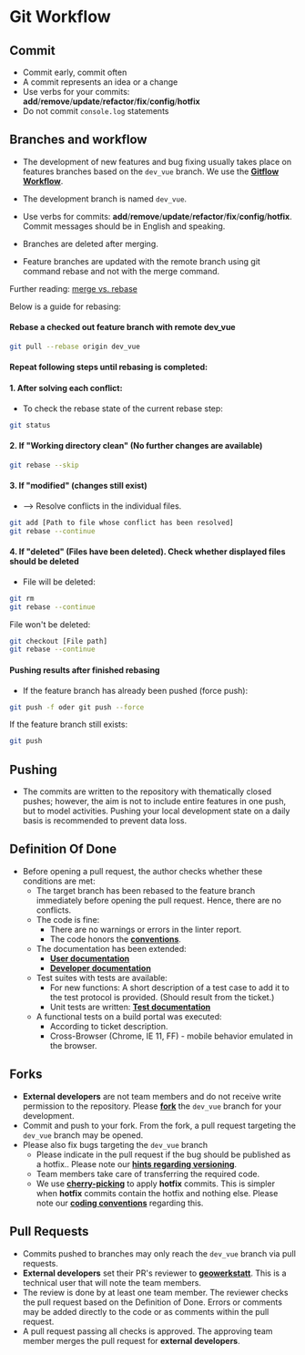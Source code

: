 # Git Workflow

## Commit

* Commit early, commit often
* A commit represents an idea or a change
* Use verbs for your commits: **add**/**remove**/**update**/**refactor**/**fix**/**config**/**hotfix**
* Do not commit `console.log` statements

## Branches and workflow

* The development of new features and bug fixing usually takes place on features branches based on the `dev_vue` branch. We use the **[Gitflow Workflow](https://www.atlassian.com/git/tutorials/comparing-workflows#gitflow-workflow)**.
* The development branch is named `dev_vue`.
* Use verbs for commits: **add**/**remove**/**update**/**refactor**/**fix**/**config**/**hotfix**. Commit messages should be in English and speaking.
* Branches are deleted after merging.

* Feature branches are updated with the remote branch using git command rebase and not with the merge command.

Further reading: [merge vs. rebase](https://www.atlassian.com/git/tutorials/merging-vs-rebasing)

Below is a guide for rebasing:


#### Rebase a checked out feature branch with remote dev_vue
```BASH
git pull --rebase origin dev_vue
```

#### Repeat following steps until rebasing is completed:
#### 1. After solving each conflict:
- To check the rebase state of the current rebase step:
```BASH
git status
```

#### 2. If "Working directory clean" (No further changes are available)
```BASH
git rebase --skip
```

#### 3. If "modified" (changes still exist)
- --> Resolve conflicts in the individual files.
```BASH
git add [Path to file whose conflict has been resolved]
git rebase --continue
```

#### 4. If "deleted" (Files have been deleted). Check whether displayed files should be deleted
- File will be deleted:
```BASH
git rm
git rebase --continue
```
File won't be deleted:
```BASH
git checkout [File path]
git rebase --continue
```

#### Pushing results after finished rebasing
- If the feature branch has already been pushed (force push):
```BASH
git push -f oder git push --force
```
If the feature branch still exists:
```BASH
git push
```

## Pushing

* The commits are written to the repository with thematically closed pushes; however, the aim is not to include entire features in one push, but to model activities. Pushing your local development state on a daily basis is recommended to prevent data loss.

## Definition Of Done

* Before opening a pull request, the author checks whether these conditions are met:
    - The target branch has been rebased to the feature branch immediately before opening the pull request. Hence, there are no conflicts.
    - The code is fine:
        - There are no warnings or errors in the linter report.
        - The code honors the **[conventions](codingConventions.md)**.
    - The documentation has been extended:
        - **[User documentation](../../User/About.md)**
        - **[Developer documentation](../About.md)**
    - Test suites with tests are available:
        - For new functions: A short description of a test case to add it to the test protocol is provided. (Should result from the ticket.)
        - Unit tests are written: **[Test documentation](../unitTestVue.md)**
    - A functional tests on a build portal was executed:
        - According to ticket description.
        - Cross-Browser (Chrome, IE 11, FF) - mobile behavior emulated in the browser.

## Forks

* **External developers** are not team members and do not receive write permission to the repository. Please **[fork](https://bitbucket.org/geowerkstatt-hamburg/masterportal/fork)** the `dev_vue` branch for your development.
* Commit and push to your fork. From the fork, a pull request targeting the `dev_vue` branch may be opened.
* Please also fix bugs targeting the `dev_vue` branch
    - Please indicate in the pull request if the bug should be published as a hotfix.. Please note our **[hints regarding versioning](versioning.md)**.
    - Team members take care of transferring the required code.
    - We use **[cherry-picking](https://git-scm.com/docs/git-cherry-pick)** to apply **hotfix** commits. This is simpler when **hotfix** commits contain the hotfix and nothing else. Please note our **[coding conventions](codingConventions.md)** regarding this.

## Pull Requests

* Commits pushed to branches may only reach the `dev_vue` branch via pull requests.
* **External developers** set their PR's reviewer to **[geowerkstatt](https://bitbucket.org/geowerkstatt)**. This is a technical user that will note the team members.
* The review is done by at least one team member. The reviewer checks the pull request based on the Definition of Done. Errors or comments may be added directly to the code or as comments within the pull request.
* A pull request passing all checks is approved. The approving team member merges the pull request for **external developers**.
